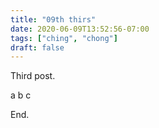 ```yaml
---
title: "09th thirs"
date: 2020-06-09T13:52:56-07:00
tags: ["ching", "chong"]
draft: false
---
```


Third post.

a b c

End.

